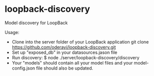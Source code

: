 # loopback-discovery
Model discovery for LoopBack

Usage: 
 - Clone into the server folder of your LoopBack application
   git clone https://github.com/oderayi/loopback-discovery.git
 - Set up "exposed_db" in your datasources.jason file
 - Run discovery:
    $ node ./server/loopback-discovery/discovery
 - Your "models" should contain all your model files and your model-config.json file should also be updated.
